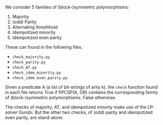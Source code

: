 We consider 5 families of (block-)symmetric polymorphisms:

1. Majority
2. (odd) Parity
3. Alternating threshhold
4. Idempotized minority
5. Idempotized even parity

These can found in the following files.
* `check_majority.py`
* `check_parity.py`
* `check_AT.py`
* `check_idem_minority.py`
* `check_idem_even_parity.py`

Given a predicate A (a list of bit-strings of arity k), the `check`
function found in each file returns True if fiPCSP(A, OR) contains the corresponding family of (block-)symmetric polymorphisms. False otherwise.

The checks of majority, AT, and idempotized minorty make use of the LP-solver Gurobi. But the other two checks, of (odd) parity and idempotized even parity, are stand-alone.
